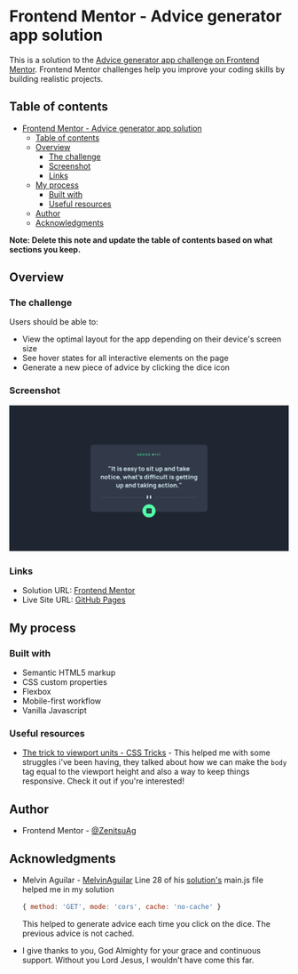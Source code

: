 # Frontend Mentor - Advice generator app solution

This is a solution to the [Advice generator app challenge on Frontend Mentor](https://www.frontendmentor.io/challenges/advice-generator-app-QdUG-13db). Frontend Mentor challenges help you improve your coding skills by building realistic projects.

## Table of contents

- [Frontend Mentor - Advice generator app solution](#frontend-mentor---advice-generator-app-solution)
  - [Table of contents](#table-of-contents)
  - [Overview](#overview)
    - [The challenge](#the-challenge)
    - [Screenshot](#screenshot)
    - [Links](#links)
  - [My process](#my-process)
    - [Built with](#built-with)
    - [Useful resources](#useful-resources)
  - [Author](#author)
  - [Acknowledgments](#acknowledgments)

**Note: Delete this note and update the table of contents based on what sections you keep.**

## Overview

### The challenge

Users should be able to:

- View the optimal layout for the app depending on their device's screen size
- See hover states for all interactive elements on the page
- Generate a new piece of advice by clicking the dice icon

### Screenshot

![](./images/screenshot.png)

### Links

- Solution URL: [Frontend Mentor](https://www.frontendmentor.io/solutions/advice-generator-app-using-fetch-api-and-advice-slip-api-Kccl6l-VdN)
- Live Site URL: [GitHub Pages](https://zenitsuag.github.io/advice-generator-app-main/)

## My process

### Built with

- Semantic HTML5 markup
- CSS custom properties
- Flexbox
- Mobile-first workflow
- Vanilla Javascript

### Useful resources

- [The trick to viewport units - CSS Tricks](https://css-tricks.com/the-trick-to-viewport-units-on-mobile/) - This helped me with some struggles i've been having, they talked about how we can make the `body` tag equal to the viewport height and also a way to keep things responsive. Check it out if you're interested!

## Author

- Frontend Mentor - [@ZenitsuAg](https://www.frontendmentor.io/profile/ZenitsuAg)

## Acknowledgments

- Melvin Aguilar - [MelvinAguilar](https://github.com/MelvinAguilar) Line 28 of his [solution's](https://github.com/MelvinAguilar/advice-generator-app/tree/main/assets/js) main.js file helped me in my solution
  ```js
  { method: 'GET', mode: 'cors', cache: 'no-cache' }
  ```
  This helped to generate advice each time you click on the dice. The previous advice is not cached.
  
- I give thanks to you, God Almighty for your grace and continuous support. Without you Lord Jesus, I wouldn't have come this far.
